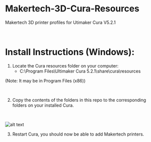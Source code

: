 # Makertech-3D-Cura-Resources
 Makertech 3D printer profiles for Utimaker Cura V5.2.1

<br>

# Install Instructions (Windows):  

1. Locate the Cura resources folder on your computer:
   * C:\Program Files\Ultimaker Cura 5.2.1\share\cura\resources

(Note: It may be in Program Files (x86))

<br>
  
2. Copy the contents of the folders in this repo to the corresponding folders on your installed Cura.  

<br>

![alt text](https://github.com/Makertech3D/Makertech-3D-Cura-Resources/blob/master/Copying%20Resources%20Screenshot.png?raw=true)

3. Restart Cura, you should now be able to add Makertech printers.  